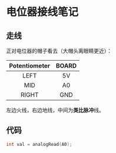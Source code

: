 # 电位器接线笔记

## 走线

正对电位器的帽子看去（大帽头离眼睛更近）：

| Potentiometer | BOARD |
|:-------------:|:-----:|
|      LEFT     |   5V  |
|      MID      |   A0  |
|     RIGHT     |  GND  |

左边火线，右边地线，中间为**类比脉冲**线。

## 代码

```c++
int val = analogRead(A0);
```